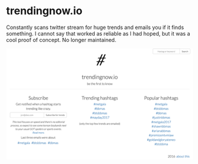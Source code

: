 # trendingnow.io

Constantly scans twitter stream for huge trends and emails you if it finds something. I cannot say that worked as reliable as I had hoped, but it was a cool proof of concept. No longer maintained.

![screenshot](screenshot.png)

